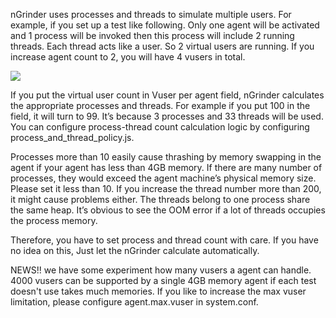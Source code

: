 nGrinder uses processes and threads to simulate multiple users. For example, if you set up a test like following. Only one agent will be activated and 1 process will be invoked then this process will include 2 running threads. Each thread acts like a user. So 2 virtual users are running. If you increase agent count to 2, you will have 4 vusers in total.

![](http://www.cubrid.org/files/attach/images/379199/932/555/image_thumb.png)

If you put the virtual user count in Vuser per agent field, nGrinder calculates the appropriate processes and threads. For example if you put 100 in the field, it will turn to 99. It’s because 3 processes and 33 threads will be used. You can configure process-thread count calculation logic by configuring process_and_thread_policy.js. 

Processes more than 10 easily cause thrashing by memory swapping in the agent if your agent has less than 4GB memory. If there are many number of processes, they would exceed the agent machine’s physical memory size. Please set it less than 10. If you increase the thread number more than 200, it might cause problems either. The threads belong to one process share the same heap. It’s obvious to see the OOM error if a lot of threads occupies the process memory.

Therefore, you have to set process and thread count with care. If you have no idea on this, Just let the nGrinder calculate automatically.

NEWS!! we have some experiment how many vusers a agent can handle. 4000 vusers can be supported by a single 4GB memory agent if each test doesn't use takes much memories. If you like to increase the max vuser limitation, please configure agent.max.vuser in system.conf.